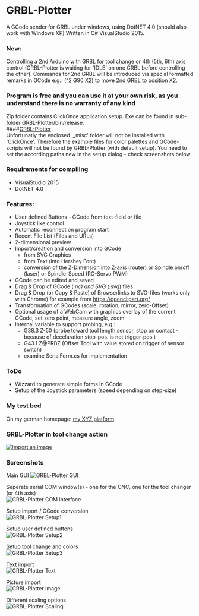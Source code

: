 # GRBL-Plotter
A GCode sender for GRBL under windows, using DotNET 4.0 (should also work with Windows XP)
Written in C# VisualStudio 2015.

### New:
Controlling a 2nd Arduino with GRBL for tool change or 4th (5th, 6th) axis control (GRBL-Plotter is waiting for 'IDLE' on one GRBL before controlling the other). Commands for 2nd GRBL will be introduced via special formatted remarks in GCode e.g.: (^2 G90 X2) to move 2nd GRBL to position X2.

### Program is free and you can use it at your own risk, as you understand there is no warranty of any kind
Zip folder contains ClickOnce application setup. Exe can be found in sub-folder GRBL-Plotter/bin/release.  
####[GRBL-Plotter](GRBL-Plotter_0201.zip)  
Unfortunatly the enclosed '_misc' folder will not be installed with 'ClickOnce'. Therefore the example files for color palettes and GCode-scripts will not be found by GRBL-Plotter (with default setup). You need to set the according paths new in the setup dialog - check screenshots below.

### Requirements for compiling
* VisualStudio 2015 
* DotNET 4.0
 
### Features:
* User defined Buttons - GCode from text-field or file
* Joystick like control
* Automatic reconnect on program start
* Recent File List (Files and URLs)
* 2-dimensional preview
* Import/creation and conversion into GCode 
  - from SVG Graphics
  - from Text (into Hershey Font)
  - conversion of the Z-Dimension into Z-axis (router) or Spindle on/off (laser) or Spindle-Speed (RC-Servo PWM) 
* GCode can be edited and saved
* Drag & Drop of GCode (*.nc) and SVG (*.svg) files
* Drag & Drop (or Copy & Paste) of Browserlinks to SVG-files (works only with Chrome) for example from https://openclipart.org/
* Transformation of GCodes (scale, rotation, mirror, zero-Offset)
* Optional usage of a WebCam with graphics overlay of the current GCode, set zero point, measure angle, zoom
* Internal variable to support probing, e.g.:
  - G38.3 Z-50		(probe toward tool length sensor, stop on contact - because of decelaration stop-pos. is not trigger-pos.)
  - G43.1 Z@PRBZ	(Offset Tool with value stored on trigger of sensor switch)
  - examine SerialForm.cs for implementation

### ToDo
* Wizzard to generate simple forms in GCode
* Setup of the Joystick parameters (speed depending on step-size)

### My test bed
On my german homepage:
[my XYZ platform](http://svenhb.bplaced.net/?CNC___Plotter)

### GRBL-Plotter in tool change action
[![Import an image](https://img.youtube.com/vi/fvYWyE2GBsg/0.jpg)](https://www.youtube.com/watch?v=fvYWyE2GBsg)

### Screenshots
Main GUI
![GRBL-Plotter GUI](GRBLPlotter_GUI.png?raw=true "Main GUI")

Seperate serial COM window(s) - one for the CNC, one for the tool changer (or 4th axis)  
![GRBL-Plotter COM interface](GRBLPlotter_COM2.png?raw=true "Serial connection")

Setup import / GCode conversion  
![GRBL-Plotter Setup1](GRBLPlotter_Setup1.png?raw=true "Setup1")

Setup user defined buttons  
![GRBL-Plotter Setup2](GRBLPlotter_Setup2.png?raw=true "Setup2")

Setup tool change and colors  
![GRBL-Plotter Setup3](GRBLPlotter_Setup3.png?raw=true "Setup3")

Text import  
![GRBL-Plotter Text](GRBLPlotter_Text.png?raw=true "Text conversion")

Picture import  
![GRBL-Plotter Image](GRBLPlotter_Image.png?raw=true "Image import")

Different scaling options  
![GRBL-Plotter Scaling](GRBLPlotter_scaling.png?raw=true "GCode scaling")
